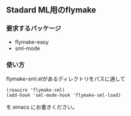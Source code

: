 Stadard ML用のflymake
--------------------
### 要求するパッケージ
- flymake-easy
- sml-mode

### 使い方

flymake-sml.elがあるディレクトリをパスに通して

```
(reauire 'flymake-sml)
(add-hook 'sml-mode-hook 'flymake-sml-load)
```
を.emacs にお書きください。